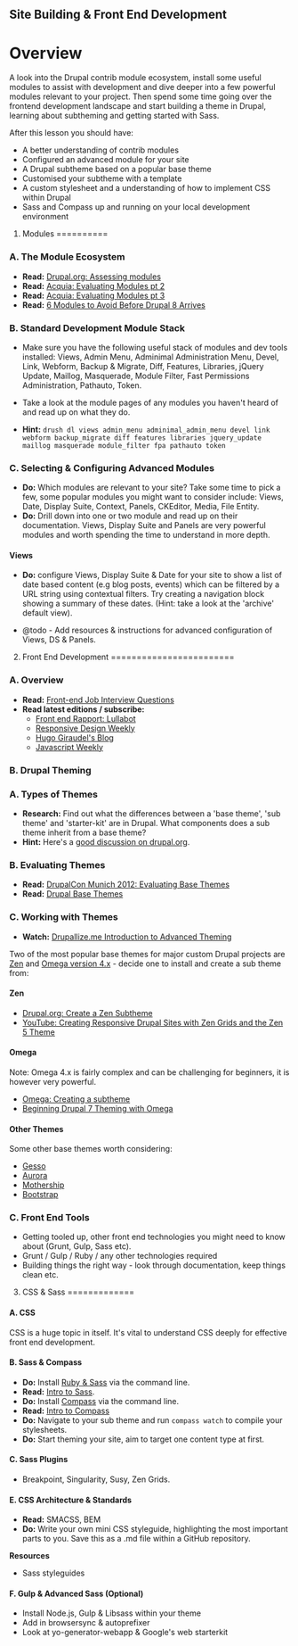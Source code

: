 Site Building & Front End Development
-------------------------------------

Overview
========

A look into the Drupal contrib module ecosystem, install some useful modules to assist with development and dive deeper into a few powerful modules relevant to your project. Then spend some time going over the frontend development landscape and start building a theme in Drupal, learning about subtheming and getting started with Sass.

After this lesson you should have:

* A better understanding of contrib modules
* Configured an advanced module for your site
* A Drupal subtheme based on a popular base theme
* Customised your subtheme with a template
* A custom stylesheet and a understanding of how to implement CSS within Drupal
* Sass and Compass up and running on your local development environment

1) Modules
==========

### A. The Module Ecosystem

* __Read:__ [Drupal.org: Assessing modules](https://www.drupal.org/node/1585732)
* __Read:__ [Acquia: Evaluating Modules pt 2](https://www.acquia.com/gb/blog/selecting-drupal-modules-part-2-searching-modules)
* __Read:__ [Acquia: Evaluating Modules pt 3](https://www.acquia.com/gb/blog/how-select-drupal-modules-part-3-evaluation-tips)
* __Read:__ [6 Modules to Avoid Before Drupal 8 Arrives](https://www.ostraining.com/blog/drupal/modules-avoid-drupal-8/)

### B. Standard Development Module Stack

* Make sure you have the following useful stack of modules and dev tools installed: Views, Admin Menu, Adminimal Administration Menu, Devel, Link, Webform, Backup & Migrate, Diff, Features, Libraries, jQuery Update, Maillog, Masquerade, Module Filter, Fast Permissions Administration, Pathauto, Token. 
* Take a look at the module pages of any modules you haven't heard of and read up on what they do.

* __Hint:__ ```drush dl views admin_menu adminimal_admin_menu devel link webform backup_migrate diff features libraries jquery_update maillog masquerade module_filter fpa pathauto token```

### C. Selecting & Configuring Advanced Modules

* __Do:__ Which modules are relevant to your site? Take some time to pick a few, some popular modules you might want to consider include: Views, Date, Display Suite, Context, Panels, CKEditor, Media, File Entity.
* __Do:__ Drill down into one or two module and read up on their documentation. Views, Display Suite and Panels are very powerful modules and worth spending the time to understand in more depth.

#### Views

* __Do:__ configure Views, Display Suite & Date for your site to show a list of date based content (e.g blog posts, events) which can be filtered by a URL string using contextual filters. Try creating a navigation block showing a summary of these dates. (Hint: take a look at the 'archive' default view).

* @todo - Add resources & instructions for advanced configuration of Views, DS & Panels.

2) Front End Development
========================

### A. Overview

* __Read:__ [Front-end Job Interview Questions](https://github.com/h5bp/Front-end-Developer-Interview-Questions)
* __Read latest editions / subscribe:__
  * [Front end Rapport: Lullabot](http://tinyletter.com/front-end-rapport/archive)
  * [Responsive Design Weekly](http://responsivedesignweekly.com/)
  * [Hugo Giraudel's Blog](http://hugogiraudel.com/blog/)
  * [Javascript Weekly](http://javascriptweekly.com/)

### B. Drupal Theming

### A. Types of Themes

* __Research:__ Find out what the differences between a 'base theme', 'sub theme' and 'starter-kit' are in Drupal. What components does a sub theme inherit from a base theme?
* __Hint:__ Here's a [good discussion on drupal.org](https://www.drupal.org/node/2474021).

### B. Evaluating Themes

* __Read:__ [DrupalCon Munich 2012: Evaluating Base Themes](http://munich2012.drupal.org/sites/default/files/slides/basethemes-handout-munich_2.pdf)
* __Read:__ [Drupal Base Themes](http://friendlymachine.net/posts/2012/drupal-base-themes)

### C. Working with Themes

* __Watch:__ [Drupallize.me Introduction to Advanced Theming](https://drupalize.me/videos/introduction-advanced-theming-drupal-7?p=1146)

Two of the most popular base themes for major custom Drupal projects are [Zen](https://www.drupal.org/project/zen) and [Omega version 4.x](https://www.drupal.org/project/omega) - decide one to install and create a sub theme from:

#### Zen

* [Drupal.org: Create a Zen Subtheme](https://www.drupal.org/node/873778)
* [YouTube: Creating Responsive Drupal Sites with Zen Grids and the Zen 5 Theme](https://www.youtube.com/watch?v=_4xdymhPiVQ)

#### Omega

Note: Omega 4.x is fairly complex and can be challenging for beginners, it is however very powerful.

* [Omega: Creating a subtheme](https://www.drupal.org/node/1936948)
* [Beginning Drupal 7 Theming with Omega](http://radarearth.com/content/beginning-drupal-7-theming-omega)

#### Other Themes

Some other base themes worth considering:

* [Gesso](https://www.drupal.org/project/gesso)
* [Aurora](https://www.drupal.org/project/aurora)
* [Mothership](https://www.drupal.org/project/mothership)
* [Bootstrap](https://www.drupal.org/project/bootstrap)

### C. Front End Tools

* Getting tooled up, other front end technologies you might need to know about (Grunt, Gulp, Sass etc).
* Grunt / Gulp / Ruby / any other technologies required
* Building things the right way - look through documentation, keep things clean etc.

3) CSS & Sass
=============

#### A. CSS

CSS is a huge topic in itself. It's vital to understand CSS deeply for effective front end development.

#### B. Sass & Compass

* __Do:__ Install [Ruby & Sass](http://sass-lang.com/install) via the command line.
* __Read:__ [Intro to Sass](http://sass-lang.com/guide).
* __Do:__ Install [Compass](http://compass-style.org/install/) via the command line.
* __Read:__ [Intro to Compass](http://compass-style.org/help/)
* __Do:__ Navigate to your sub theme and run ```compass watch``` to compile your stylesheets.
* __Do:__ Start theming your site, aim to target one content type at first.

#### C. Sass Plugins

* Breakpoint, Singularity, Susy, Zen Grids.

#### E. CSS Architecture & Standards

* __Read:__ SMACSS, BEM
* __Do:__ Write your own mini CSS styleguide, highlighting the most important parts to you. Save this as a .md file within a GitHub repository.

__Resources__

* Sass styleguides

#### F. Gulp & Advanced Sass (Optional)

* Install Node.js, Gulp & Libsass within your theme
* Add in browsersync & autoprefixer
* Look at yo-generator-webapp & Google's web starterkit

